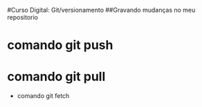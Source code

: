#Curso Digital: Git/versionamento
##Gravando mudanças no meu repositorio
# comando git push
# comando git pull
* comando git fetch
